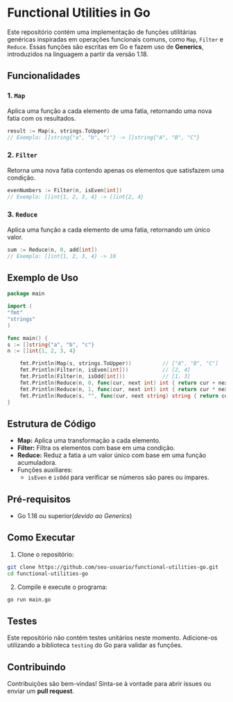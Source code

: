 # Functional Utilities in Go

Este repositório contém uma implementação de funções utilitárias genéricas inspiradas em operações funcionais comuns, como `Map`, `Filter` e `Reduce`. Essas funções são escritas em Go e fazem uso de **Generics**, introduzidos na linguagem a partir da versão 1.18.

## Funcionalidades

### 1. `Map`
Aplica uma função a cada elemento de uma fatia, retornando uma nova fatia com os resultados.

```go
result := Map(s, strings.ToUpper)
// Exemplo: []string{"a", "b", "c"} -> []string{"A", "B", "C"}
```

### 2. `Filter`
Retorna uma nova fatia contendo apenas os elementos que satisfazem uma condição.

```go
evenNumbers := Filter(n, isEven[int])
// Exemplo: []int{1, 2, 3, 4} -> []int{2, 4}
```

### 3. `Reduce`
Aplica uma função a cada elemento de uma fatia, retornando um único valor.

```go
sum := Reduce(n, 0, add[int])
// Exemplo: []int{1, 2, 3, 4} -> 10
```

## Exemplo de Uso
```go
package main

import (
"fmt"
"strings"
)

func main() {
s := []string{"a", "b", "c"}
n := []int{1, 2, 3, 4}

    fmt.Println(Map(s, strings.ToUpper))          // ["A", "B", "C"]
    fmt.Println(Filter(n, isEven[int]))           // [2, 4]
    fmt.Println(Filter(n, isOdd[int]))            // [1, 3]
    fmt.Println(Reduce(n, 0, func(cur, next int) int { return cur + next })) // 10
    fmt.Println(Reduce(n, 1, func(cur, next int) int { return cur * next })) // 24
    fmt.Println(Reduce(s, "", func(cur, next string) string { return cur + next })) // "abc"
}
```

## Estrutura de Código

- **Map:** Aplica uma transformação a cada elemento.
- **Filter:** Filtra os elementos com base em uma condição.
- **Reduce:** Reduz a fatia a um valor único com base em uma função acumuladora.
- Funções auxiliares:
    - `isEven` e `isOdd` para verificar se números são pares ou ímpares.

## Pré-requisitos

- Go 1.18 ou superior(_devido ao Generics_)

## Como Executar

1. Clone o repositório:
```bash
git clone https://github.com/seu-usuario/functional-utilities-go.git
cd functional-utilities-go
```

2. Compile e execute o programa:
```bash
go run main.go
```

## Testes

Este repositório não contém testes unitários neste momento. Adicione-os utilizando a biblioteca `testing` do Go para validar as funções.


## Contribuindo

Contribuições são bem-vindas! Sinta-se à vontade para abrir issues ou enviar um **pull request**.